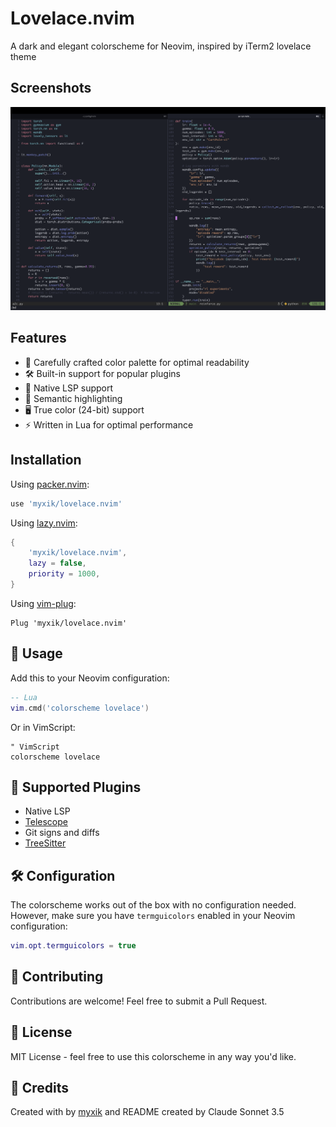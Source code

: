 # Lovelace.nvim

A dark and elegant colorscheme for Neovim, inspired by iTerm2 lovelace theme

## Screenshots

![Lovelace Screenshot](assets/screen1.png)

## Features

- 🎨 Carefully crafted color palette for optimal readability
- 🛠️ Built-in support for popular plugins
- 🔌 Native LSP support
- 📝 Semantic highlighting
- 🖥️ True color (24-bit) support
- ⚡ Written in Lua for optimal performance

## Installation

Using [packer.nvim](https://github.com/wbthomason/packer.nvim):

```lua
use 'myxik/lovelace.nvim'
```

Using [lazy.nvim](https://github.com/folke/lazy.nvim):

```lua
{
    'myxik/lovelace.nvim',
    lazy = false,
    priority = 1000,
}
```

Using [vim-plug](https://github.com/junegunn/vim-plug):

```vim
Plug 'myxik/lovelace.nvim'
```

## 🚀 Usage

Add this to your Neovim configuration:

```lua
-- Lua
vim.cmd('colorscheme lovelace')
```

Or in VimScript:

```vim
" VimScript
colorscheme lovelace
```

## 🎨 Supported Plugins

- Native LSP
- [Telescope](https://github.com/nvim-telescope/telescope.nvim)
- Git signs and diffs
- [TreeSitter](https://github.com/nvim-treesitter/nvim-treesitter)

## 🛠️ Configuration

The colorscheme works out of the box with no configuration needed. However, make sure you have `termguicolors` enabled in your Neovim configuration:

```lua
vim.opt.termguicolors = true
```

## 🤝 Contributing

Contributions are welcome! Feel free to submit a Pull Request.

## 📝 License

MIT License - feel free to use this colorscheme in any way you'd like.

## 🙏 Credits

Created with by [myxik](https://github.com/myxik) and README created by Claude Sonnet 3.5